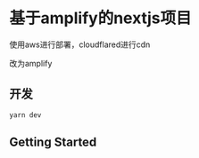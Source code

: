 # 基于amplify的nextjs项目

使用aws进行部署，cloudflared进行cdn

改为amplify

## 开发
```shell
yarn dev
```

## Getting Started
